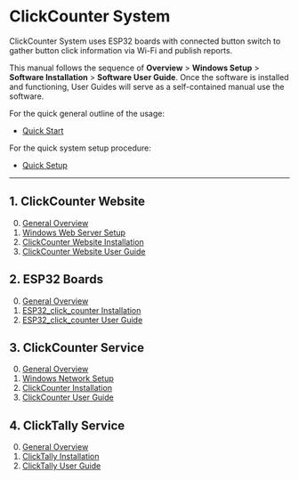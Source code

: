 # ClickCounter System

ClickCounter System uses ESP32 boards with connected button switch to gather button click information via Wi-Fi and publish reports.

This manual follows the sequence of __Overview__ > __Windows Setup__ > __Software Installation__ > __Software User Guide__. Once the software is installed and functioning, User Guides will serve as a self-contained manual use the software.

For the quick general outline of the usage:
- [Quick Start](Quick%20Start.md)

For the quick system setup procedure:
- [Quick Setup](Quick%20Setup.md)

---

## 1. ClickCounter Website
0. [General Overview](1.%20ClickCounter%20Website/0.%20General%20Overview.md)
1. [Windows Web Server Setup](1.%20ClickCounter%20Website/1.%20Windows%20Web%20Server%20Setup.md)
2. [ClickCounter Website Installation](1.%20ClickCounter%20Website/2.%20ClickCounter%20Website%20Installation.md)
3. [ClickCounter Website User Guide](1.%20ClickCounter%20Website/3.%20ClickCounter%20Website%20User%20Guide.md)

## 2. ESP32 Boards

0. [General Overview](2.%20ESP32%20Boards/0.%20General%20Overview.md)
1. [ESP32_click_counter Installation](2.%20ESP32%20Boards/1.%20ESP32_click_counter%20Installation.md)
2. [ESP32_click_counter User Guide](2.%20ESP32%20Boards/2.%20ESP32_click_counter%20User%20Guide.md)

## 3. ClickCounter Service

0. [General Overview](3.%20ClickCounter%20Service/0.%20General%20Overview.md)
1. [Windows Network Setup](3.%20ClickCounter%20Service/1.%20Windows%20Network%20Setup.md)
2. [ClickCounter Installation](3.%20ClickCounter%20Service/2.%20ClickCounter%20Installation.md)
3. [ClickCounter User Guide](3.%20ClickCounter%20Service/3.%20ClickCounter%20User%20Guide.md)

## 4. ClickTally Service

0. [General Overview](4.%20ClickTally%20Service/0.%20General%20Overview.md)
1. [ClickTally Installation](4.%20ClickTally%20Service/1.%20ClickTally%20Installation.md)
2. [ClickTally User Guide](4.%20ClickTally%20Service/2.%20ClickTally%20User%20Guide.md)
